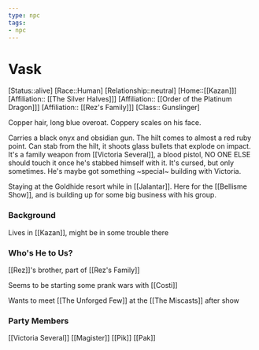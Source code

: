 ```yaml
---
type: npc
tags: 
- npc
---
```


# Vask
[Status::alive]
[Race::Human]
[Relationship::neutral]
[Home::[[Kazan]]]
[Affiliation:: [[The Silver Halves]]]
[Affiliation:: [[Order of the Platinum Dragon]]]
[Affiliation:: [[Rez's Family]]]
[Class:: Gunslinger]

Copper hair, long blue overoat. Coppery scales on his face. 

Carries a black onyx and obsidian gun. The hilt comes to almost a red ruby point. Can stab from the hilt, it shoots glass bullets that explode on impact. It's a family weapon from [[Victoria Several]], a blood pistol, NO ONE ELSE should touch it once he's stabbed himself with it. It's cursed, but only sometimes. He's maybe got something ~special~ building with Victoria. 

Staying at the Goldhide resort while in [[Jalantar]]. Here for the [[Bellisme Show]], and is building up for some big business with his group.

### Background
Lives in [[Kazan]], might be in some trouble there

### Who's He to Us?
[[Rez]]'s brother, part of [[Rez's Family]]

Seems to be starting some prank wars with [[Costi]]

Wants to meet [[The Unforged Few]] at the [[The Miscasts]] after show

### Party Members
[[Victoria Several]]
[[Magister]]
[[Pik]]
[[Pak]]